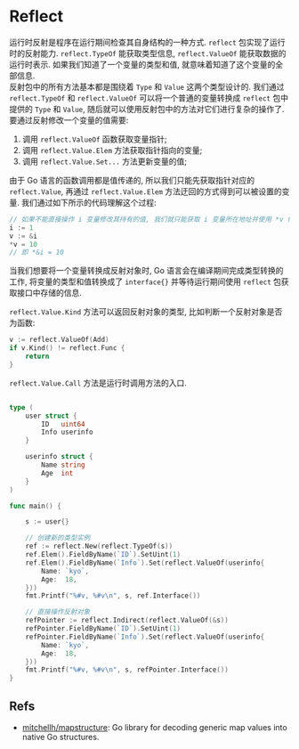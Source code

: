# Reflect

运行时反射是程序在运行期间检查其自身结构的一种方式. `reflect` 包实现了运行时的反射能力. `reflect.TypeOf` 能获取类型信息, `reflect.ValueOf` 能获取数据的运行时表示. 如果我们知道了一个变量的类型和值, 就意味着知道了这个变量的全部信息.      
反射包中的所有方法基本都是围绕着 `Type` 和 `Value` 这两个类型设计的. 我们通过 `reflect.TypeOf` 和 `reflect.ValueOf` 可以将一个普通的变量转换成 `reflect`  包中提供的 `Type` 和 `Value`, 随后就可以使用反射包中的方法对它们进行复杂的操作了.      
要通过反射修改一个变量的值需要:
1. 调用 `reflect.ValueOf` 函数获取变量指针;  
2. 调用 `reflect.Value.Elem` 方法获取指针指向的变量;   
3. 调用 `reflect.Value.Set...` 方法更新变量的值;   

由于 Go 语言的函数调用都是值传递的, 所以我们只能先获取指针对应的 `reflect.Value`, 再通过 `reflect.Value.Elem` 方法迂回的方式得到可以被设置的变量. 我们通过如下所示的代码理解这个过程:

```go
// 如果不能直接操作 i 变量修改其持有的值, 我们就只能获取 i 变量所在地址并使用 *v 修改所在地址中的值.
i := 1
v := &i
*v = 10
// 即 *&i = 10

```

当我们想要将一个变量转换成反射对象时, Go 语言会在编译期间完成类型转换的工作, 将变量的类型和值转换成了 `interface{}` 并等待运行期间使用 `reflect` 包获取接口中存储的信息.   

`reflect.Value.Kind` 方法可以返回反射对象的类型, 比如判断一个反射对象是否为函数:

```go
v := reflect.ValueOf(Add)
if v.Kind() != reflect.Func {
    return
}
```    

`reflect.Value.Call` 方法是运行时调用方法的入口.   

```go

type (
	user struct {
		ID   uint64
		Info userinfo
	}

	userinfo struct {
		Name string
		Age  int
	}
)

func main() {

	s := user{}

	// 创建新的类型实例
	ref := reflect.New(reflect.TypeOf(s))
	ref.Elem().FieldByName(`ID`).SetUint(1)
	ref.Elem().FieldByName(`Info`).Set(reflect.ValueOf(userinfo{
		Name: `kyo`,
		Age:  18,
	}))
	fmt.Printf("%#v, %#v\n", s, ref.Interface())

	// 直接操作反射对象
	refPointer := reflect.Indirect(reflect.ValueOf(&s))
	refPointer.FieldByName(`ID`).SetUint(1)
	refPointer.FieldByName(`Info`).Set(reflect.ValueOf(userinfo{
		Name: `kyo`,
		Age:  18,
	}))
	fmt.Printf("%#v, %#v\n", s, refPointer.Interface())
}
```

## Refs
* [mitchellh/mapstructure](https://github.com/mitchellh/mapstructure): Go library for decoding generic map values into native Go structures.